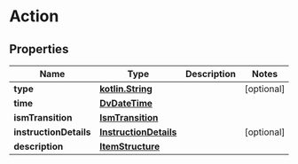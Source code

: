 # Action

## Properties
Name | Type | Description | Notes
------------ | ------------- | ------------- | -------------
**type** | [**kotlin.String**](.md) |  |  [optional]
**time** | [**DvDateTime**](DvDateTime.md) |  | 
**ismTransition** | [**IsmTransition**](IsmTransition.md) |  | 
**instructionDetails** | [**InstructionDetails**](InstructionDetails.md) |  |  [optional]
**description** | [**ItemStructure**](ItemStructure.md) |  | 
